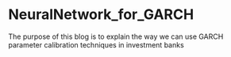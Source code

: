 # NeuralNetwork_for_GARCH
The purpose of this blog is to explain the way we can use GARCH parameter calibration techniques in investment banks
